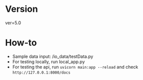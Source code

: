 # Version
ver=5.0


# How-to
- Sample data input: /io_data/testData.py
- For testing locally, run local_app.py
- For testing the api, run `uvicorn main:app --reload` and check `http://127.0.0.1:8000/docs`

